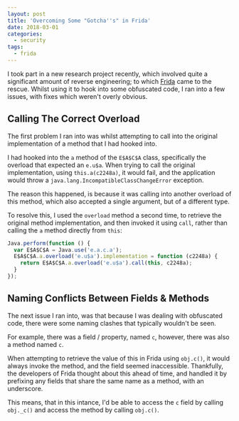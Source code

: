 ```yaml
---
layout: post
title: 'Overcoming Some "Gotcha''s" in Frida'
date: 2018-03-01
categories:
  - security
tags:
  - frida
---
```

I took part in a new research project recently, which involved quite a significant amount of reverse engineering; to which [Frida](https://www.frida.re/) came to the rescue. Whilst using it to hook into some obfuscated code, I ran into a few issues, with fixes which weren't overly obvious.

Calling The Correct Overload
----------------------------
The first problem I ran into was whilst attempting to call into the original implementation of a method that I had hooked into.

I had hooked into the `a` method of the `E$A$C$A` class, specifically the overload that expected an `e.u$a`. When trying to call the original implementation, using `this.a(c2248a)`, it would fail, and the application would throw a `java.lang.IncompatibleClassChangeError` exception.

The reason this happened, is because it was calling into another overload of this method, which also accepted a single argument, but of a different type.

To resolve this, I used the `overload` method a second time, to retrieve the original method implementation, and then invoked it using `call`, rather than calling the `a` method directly from `this`:

```javascript
Java.perform(function () {
  var E$A$C$A = Java.use('e.a.c.a');
  E$A$C$A.a.overload('e.u$a').implementation = function (c2248a) {
    return E$A$C$A.a.overload('e.u$a').call(this, c2248a);
  }
});
```

Naming Conflicts Between Fields & Methods
-----------------------------------------
The next issue I ran into, was that because I was dealing with obfuscated code, there were some naming clashes that typically wouldn't be seen.

For example, there was a field / property, named `c`, however, there was also a method named `c`.

When attempting to retrieve the value of this in Frida using `obj.c()`, it would always invoke the method, and the field seemed inaccessible. Thankfully, the developers of Frida thought about this ahead of time, and handled it by prefixing any fields that share the same name as a method, with an underscore.

This means, that in this intance, I'd be able to access the `c` field by calling `obj._c()` and access the method by calling `obj.c()`.
